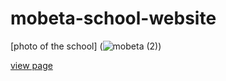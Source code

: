 # mobeta-school-website
[photo of the school] (![mobeta (2)](https://user-images.githubusercontent.com/64342151/119651124-8f736c00-be1c-11eb-9850-d14164533feb.jpg))

[view page](https://ismaila-turner.github.io/mobeta-school-website/)

